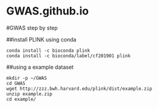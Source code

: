 # GWAS.github.io
#GWAS step by step


##install PLINK using conda 
```
conda install -c bioconda plink
conda install -c bioconda/label/cf201901 plink
```

##using a example dataset
```
mkdir -p ~/GWAS
cd GWAS
wget http://zzz.bwh.harvard.edu/plink/dist/example.zip
unzip example.zip
cd example/

```
